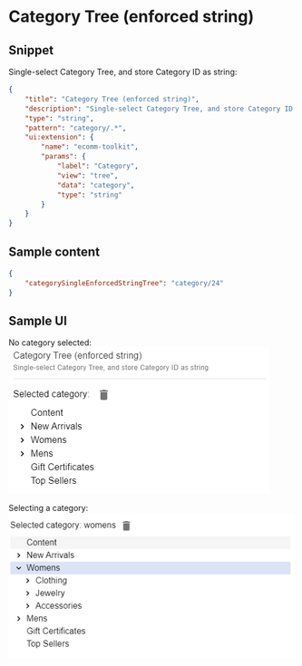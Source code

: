 # Category Tree (enforced string)

## Snippet

Single-select Category Tree, and store Category ID as string:

```json
{
	"title": "Category Tree (enforced string)",
	"description": "Single-select Category Tree, and store Category ID as string",
	"type": "string",
	"pattern": "category/.*",
	"ui:extension": {
		"name": "ecomm-toolkit",
		"params": {
			"label": "Category",
			"view": "tree",
			"data": "category",
			"type": "string"
		}
	}
}
```

## Sample content

```json
{
	"categorySingleEnforcedStringTree": "category/24"
}
```

## Sample UI

No category selected:
![Sample UI](../../media/category-tree-enforced-string.png)

Selecting a category:
![Sample UI](../../media/category-tree-string2.png)
